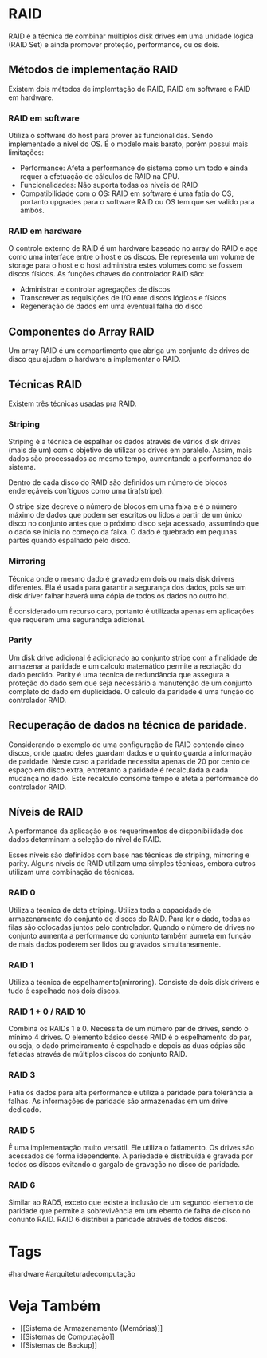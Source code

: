 # RAID
RAID é a técnica de combinar múltiplos disk drives em uma unidade lógica (RAID Set) e ainda promover proteção, performance, ou os dois.

## Métodos de implementação RAID
Existem dois métodos de implemtação de RAID, RAID em software e RAID em hardware.
### RAID em software
Utiliza o software do host para prover as funcionalidas. Sendo implementado a nivel do OS. É o modelo mais barato, porém possui mais limitações:
- Performance: Afeta a performance do sistema como um todo e ainda requer a efetuação de cálculos de RAID na CPU.
- Funcionalidades: Não suporta todas os niveis de RAID
- Compatibilidade com o OS: RAID em software é uma fatia do OS, portanto upgrades para o software RAID ou OS tem que ser valido para ambos.

### RAID em hardware
O controle externo de RAID é um hardware baseado no array do RAID e age como uma interface entre o host e os discos. Ele representa um volume de storage para o host e o host administra estes volumes como se fossem discos físicos. As funções chaves do controlador RAID são:
- Administrar e controlar agregações de discos
- Transcrever as requisições de I/O enre discos lógicos e físicos
- Regeneração de dados em uma eventual falha do disco

## Componentes do Array RAID
Um array RAID é um compartimento que abriga um conjunto de drives de disco qeu ajudam o hardware a implementar o RAID.

## Técnicas RAID
Existem três técnicas usadas pra RAID.
### Striping
Striping é a técnica de espalhar os dados através de vários disk drives (mais de um) com o objetivo de utilizar os drives em paralelo. Assim, mais dados são processados ao mesmo tempo, aumentando a performance do sistema.

Dentro de cada disco do RAID são definidos um número de blocos endereçáveis con´tiguos como uma tira(stripe).

O stripe size decreve o número de blocos em uma faixa e é o número máximo de dados que podem ser escritos ou lidos a partir de um único disco no conjunto antes que o próximo disco seja acessado, assumindo que o dado se inicia no começo da faixa. O dado é quebrado em pequnas partes quando espalhado pelo disco.

### Mirroring
Técnica onde o mesmo dado é gravado em dois ou mais disk drivers diferentes. Ela é usada para garantir a segurança dos dados, pois se um disk driver falhar haverá uma cópia de todos os dados no outro hd.

É considerado um recurso caro, portanto é utilizada apenas em aplicações que requerem uma segurandça adicional.

### Parity
Um disk drive adicional é adicionado ao conjunto stripe com a finalidade de armazenar a paridade e um calculo matemático permite a recriação do dado perdido. Parity é uma técnica de redundância que assegura a proteção do dado sem que seja necessário a manutenção de um conjunto completo do dado em duplicidade. O calculo da paridade é uma função do controlador RAID.

## Recuperação de dados na técnica de paridade.
Considerando o exemplo de uma configuração de RAID contendo cinco discos, onde quatro deles guardam dados e o quinto guarda a informação de paridade. Neste caso a paridade necessita apenas de 20 por cento de espaço em disco extra, entretanto a paridade é recalculada a cada mudança no dado. Este recalculo consome tempo e afeta a performance do controlador RAID.

## Níveis de RAID
A performance da aplicação e os requerimentos de disponibilidade dos dados determinam a seleção do nível de RAID.

Esses níveis são definidos com base nas técnicas de striping, mirroring e parity. Alguns níveis de RAID utilizam uma simples técnicas, embora outros utilizam uma combinação de técnicas.

### RAID 0
Utiliza a técnica de data striping. Utiliza toda a capacidade de armazenamento do conjunto de discos do RAID. Para ler o dado, todas as filas são colocadas juntos pelo controlador. Quando o número de drives no conjunto aumenta a performance do conjunto também aumeta em função de mais dados poderem ser lidos ou gravados simultaneamente.

### RAID 1
Utiliza a técnica de espelhamento(mirroring). Consiste de dois disk drivers e tudo é  espelhado nos dois discos.

### RAID 1 + 0 / RAID 10
Combina os RAIDs 1 e 0. Necessita de um número par de drives, sendo o mínimo 4 drives. O elemento básico desse RAID é o espelhamento do par, ou seja, o dado primeiramento é espelhado e depois as duas cópias são fatiadas através de múltiplos discos do conjunto RAID.

### RAID 3
Fatia os dados para alta performance e utiliza a paridade para tolerância a falhas. As informações de paridade são armazenadas em um drive dedicado.

### RAID 5
É uma implementação muito versátil. Ele utiliza o fatiamento. Os drives são acessados de forma idependente. A pariedade é distribuída e gravada por todos os discos evitando o gargalo de gravação no disco de paridade.

### RAID 6
Similar ao RAD5, exceto que existe a inclusão de um segundo elemento de paridade que permite a sobrevivência em um ebento de falha de disco no conunto RAID. RAID 6 distribui a paridade através de todos discos.

# Tags
#hardware #arquiteturadecomputação
# Veja Também
- [[Sistema de Armazenamento (Memórias)]]
- [[Sistemas de Computação]]
- [[Sistemas de Backup]]